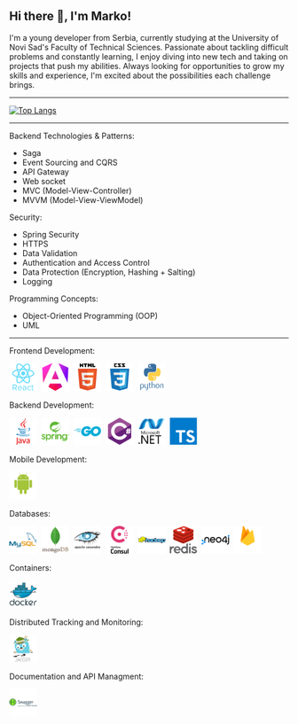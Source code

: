 ## Hi there 👋, I'm Marko!

I'm a young developer from Serbia, currently studying at the University of Novi Sad's Faculty of Technical Sciences. Passionate about tackling difficult problems and constantly learning, I enjoy diving into new tech and taking on projects that push my abilities. Always looking for opportunities to grow my skills and experience, I'm excited about the possibilities each challenge brings.

<hr/>

[![Top Langs](https://github-readme-stats.vercel.app/api/top-langs/?username=crncevicmarko&layout=compact&theme=vision-friendly-dark)](https://github.com/anuraghazra/github-readme-stats)

<hr/>

Backend Technologies & Patterns:
- Saga
- Event Sourcing and CQRS
- API Gateway
- Web socket
- MVC (Model-View-Controller)
- MVVM (Model-View-ViewModel)

Security:
- Spring Security
- HTTPS
- Data Validation
- Authentication and Access Control
- Data Protection (Encryption, Hashing + Salting)
- Logging

Programming Concepts:
- Object-Oriented Programming (OOP)
- UML

<hr/>

Frontend Development:
<div>
  <img src="https://github.com/devicons/devicon/blob/master/icons/react/react-original-wordmark.svg" width="50" height="50"/>&nbsp;
  <img src="https://github.com/devicons/devicon/blob/master/icons/angular/angular-original.svg" width="50" height="50"/>&nbsp;
  <img src="https://github.com/devicons/devicon/blob/master/icons/html5/html5-original-wordmark.svg" width="50" height="50"/>&nbsp;
  <img src="https://github.com/devicons/devicon/blob/master/icons/css3/css3-original-wordmark.svg" width="50" height="50"/>&nbsp;
  <img src="https://github.com/devicons/devicon/blob/master/icons/python/python-original-wordmark.svg" width="50" height="50"/>&nbsp;
</div>

Backend Development:
<div>
  <img src="https://github.com/devicons/devicon/blob/master/icons/java/java-original-wordmark.svg" width="50" height="50"/>&nbsp;
  <img src="https://github.com/devicons/devicon/blob/master/icons/spring/spring-original-wordmark.svg" width="50" height="50"/>&nbsp;
  <img src="https://github.com/devicons/devicon/blob/master/icons/go/go-original-wordmark.svg" width="50" height="50"/>&nbsp;
  <img src="https://github.com/devicons/devicon/blob/master/icons/csharp/csharp-original.svg" width="50" height="50"/>&nbsp;
  <img src="https://github.com/devicons/devicon/blob/master/icons/dot-net/dot-net-original-wordmark.svg" width="50" height="50"/>&nbsp;
  <img src="https://github.com/devicons/devicon/blob/master/icons/typescript/typescript-original.svg" width="50" height="50"/>&nbsp;
</div>

Mobile Development:
<div>
  <img src="https://github.com/devicons/devicon/blob/master/icons/android/android-original-wordmark.svg" width="50" height="50"/>&nbsp;
</div>

Databases:
<div>
  <img src="https://github.com/devicons/devicon/blob/master/icons/mysql/mysql-original-wordmark.svg" width="50" height="50"/>&nbsp;
  <img src="https://github.com/devicons/devicon/blob/master/icons/mongodb/mongodb-original-wordmark.svg" width="50" height="50"/>&nbsp;
  <img src="https://github.com/devicons/devicon/blob/master/icons/cassandra/cassandra-original-wordmark.svg" width="50" height="50"/>&nbsp;
  <img src="https://github.com/devicons/devicon/blob/master/icons/consul/consul-original-wordmark.svg" width="50" height="50"/>&nbsp;
  <img src="https://github.com/devicons/devicon/blob/master/icons/hadoop/hadoop-original-wordmark.svg" width="50" height="50"/>&nbsp;
  <img src="https://github.com/devicons/devicon/blob/master/icons/redis/redis-original-wordmark.svg" width="50" height="50"/>&nbsp;
  <img src="https://github.com/devicons/devicon/blob/master/icons/neo4j/neo4j-original-wordmark.svg" width="50" height="50"/>&nbsp;
  <img src="https://github.com/devicons/devicon/blob/master/icons/firebase/firebase-original-wordmark.svg" width="50" height="50"/>&nbsp;
</div>

Containers:
<div>
  <img src="https://github.com/devicons/devicon/blob/master/icons/docker/docker-original-wordmark.svg" width="50" height="50"/>&nbsp;
</div>

Distributed Tracking and Monitoring:
<div>
  <img src="https://github.com/devicons/devicon/blob/master/icons/jaegertracing/jaegertracing-original-wordmark.svg" width="50" height="50"/>&nbsp;
</div>

Documentation and API Managment:
<div>
  <img src="https://github.com/devicons/devicon/blob/master/icons/swagger/swagger-original-wordmark.svg" width="50" height="50"/>&nbsp;
</div>
